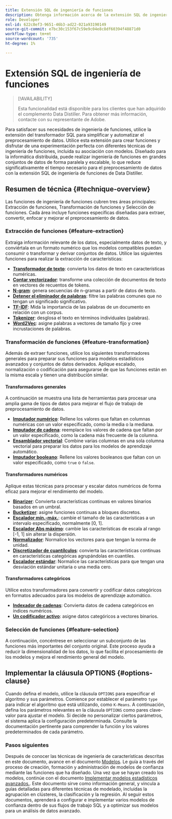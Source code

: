 ```yaml
---
title: Extensión SQL de ingeniería de funciones
description: Obtenga información acerca de la extensión SQL de ingeniería de funciones de Data Distiller para preprocesar datos para un modelado estadístico avanzado. Abarca las técnicas disponibles de extracción, transformación y selección de funciones.
role: Developer
exl-id: 622c8ef3-9651-46b3-ad22-021a93190149
source-git-commit: e7bc30c153f67c59e9c04e8c8df60394f48871d0
workflow-type: tm+mt
source-wordcount: '735'
ht-degree: 1%

---
```


# Extensión SQL de ingeniería de funciones

>[!AVAILABILITY]
>
>Esta funcionalidad está disponible para los clientes que han adquirido el complemento Data Distiller. Para obtener más información, contacte con su representante de Adobe.

Para satisfacer sus necesidades de ingeniería de funciones, utilice la extensión del transformador SQL para simplificar y automatizar el preprocesamiento de datos. Utilice esta extensión para crear funciones y disfrutar de una experimentación perfecta con diferentes técnicas de ingeniería de funciones, incluida su asociación con modelos. Diseñado para la informática distribuida, puede realizar ingeniería de funciones en grandes conjuntos de datos de forma paralela y escalable, lo que reduce significativamente el tiempo necesario para el preprocesamiento de datos con la extensión SQL de ingeniería de funciones de Data Distiller.

## Resumen de técnica {#technique-overview}

Las funciones de ingeniería de funciones cubren tres áreas principales: Extracción de funciones, Transformación de funciones y Selección de funciones. Cada área incluye funciones específicas diseñadas para extraer, convertir, enfocar y mejorar el preprocesamiento de datos.

### Extracción de funciones {#feature-extraction}

Extraiga información relevante de los datos, especialmente datos de texto, y conviértala en un formato numérico que los modelos compatibles puedan consumir o transformar y derivar conjuntos de datos. Utilice las siguientes funciones para realizar la extracción de características:

- **[Transformador de texto](./feature-transformation.md#textual-transformations)**: convierta los datos de texto en características numéricas.
- **[Contar vectorizador](./feature-transformation.md#countvectorizer)**: transforme una colección de documentos de texto en vectores de recuentos de tokens.
- **[N-gram](./feature-transformation.md#ngram)**: genera secuencias de n-gramas a partir de datos de texto.
- **[Detener el eliminador de palabras](./feature-transformation.md#stopwordsremover)**: filtre las palabras comunes que no tengan un significado significativo.
- **[TF-IDF](./feature-transformation.md#tf-idf)**: Mida la importancia de las palabras de un documento en relación con un corpus.
- **[Tokenizer](./feature-transformation.md#tokenizer)**: desglosa el texto en términos individuales (palabras).
- **[Word2Vec](./feature-transformation.md#word2vec)**: asigne palabras a vectores de tamaño fijo y cree incrustaciones de palabras.

### Transformación de funciones {#feature-transformation}

Además de extraer funciones, utilice los siguientes transformadores generales para preparar sus funciones para modelos estadísticos avanzados y conjuntos de datos derivados. Aplique escalado, normalización o codificación para asegurarse de que las funciones están en la misma escala y tienen una distribución similar.

#### Transformadores generales

A continuación se muestra una lista de herramientas para procesar una amplia gama de tipos de datos para mejorar el flujo de trabajo de preprocesamiento de datos.

- **[Imputador numérico](./feature-transformation.md#numeric-imputer)**: Rellene los valores que faltan en columnas numéricas con un valor especificado, como la media o la mediana.
- **[Imputador de cadena](./feature-transformation.md#string-imputer)**: reemplace los valores de cadena que faltan por un valor especificado, como la cadena más frecuente de la columna.
- **[Ensamblador vectorial](./feature-transformation.md#vector-assembler)**: Combine varias columnas en una sola columna vectorial para preparar los datos para los modelos de aprendizaje automático.
- **[Imputador booleano](./feature-transformation.md#boolean-imputer)**: Rellene los valores booleanos que faltan con un valor especificado, como `true` o `false`.

#### Transformadores numéricos

Aplique estas técnicas para procesar y escalar datos numéricos de forma eficaz para mejorar el rendimiento del modelo.

- **[Binarizer](./feature-transformation.md#binarizer)**: Convierta características continuas en valores binarios basados en un umbral.
- **[Bucketizer](./feature-transformation.md#bucketizer)**: asigne funciones continuas a bloques discretos.
- **[Escalador mín.-máx.](./feature-transformation.md#minmaxscaler)**: cambie el tamaño de las características a un intervalo especificado, normalmente [0, 1].
- **[Escalador Abs máximo](./feature-transformation.md#maxabsscaler)**: cambie las características de escala al rango [-1, 1] sin alterar la dispersión.
- **[Normalizador](./feature-transformation.md#normalizer)**: Normalice los vectores para que tengan la norma de unidad.
- **[Discretizador de cuantílculos](./feature-transformation.md#quantilediscretizer)**: convierta las características continuas en características categóricas agrupándolas en cuantiles.
- **[Escalador estándar](./feature-transformation.md#standardscaler)**: Normalice las características para que tengan una desviación estándar unitaria o una media cero.

#### Transformadores categóricos

Utilice estos transformadores para convertir y codificar datos categóricos en formatos adecuados para los modelos de aprendizaje automático.

- **[Indexador de cadenas](./feature-transformation.md#stringindexer)**: Convierta datos de cadena categóricos en índices numéricos.
- **[Un codificador activo](./feature-transformation.md#onehotencoder)**: asigne datos categóricos a vectores binarios.

### Selección de funciones {#feature-selection}

A continuación, concéntrese en seleccionar un subconjunto de las funciones más importantes del conjunto original. Este proceso ayuda a reducir la dimensionalidad de los datos, lo que facilita el procesamiento de los modelos y mejora el rendimiento general del modelo.

<!-- Commented out as it 
## Supported machine learning algorithms {#supported-ml-algorithms}

Once you have preprocessed your data, use the feature engineering SQL extension to prepare your data for the following machine learning algorithms:

### Classification and regression {#classification-regression}

Use logical regression to predict categorical outcomes and linear regression to predict continuous values.

- **Logical Regression**: Use this for binary classification tasks.
- **Linear Regression**: Apply this algorithm for predicting continuous values.

### Clustering {#clustering}

Use a clustering algorithm to group data points into distinct clusters based on their similarities.

- **[`K-Means`](./feature-transformation.md#kmeans)**: Use `K-Means` for unsupervised learning tasks to partition data into a specified number of clusters, with each data point assigned to the cluster with the nearest mean. -->

## Implementar la cláusula OPTIONS {#options-clause}

Cuando defina el modelo, utilice la cláusula `OPTIONS` para especificar el algoritmo y sus parámetros. Comience por establecer el parámetro `type` para indicar el algoritmo que está utilizando, como `K-Means`. A continuación, defina los parámetros relevantes en la cláusula `OPTIONS` como pares clave-valor para ajustar el modelo. Si decide no personalizar ciertos parámetros, el sistema aplica la configuración predeterminada. Consulte la documentación pertinente para comprender la función y los valores predeterminados de cada parámetro.

### Pasos siguientes

Después de conocer las técnicas de ingeniería de características descritas en este documento, avance en el documento [Modelos](./models.md). Le guía a través del proceso de creación, formación y administración de modelos de confianza mediante las funciones que ha diseñado. Una vez que se hayan creado los modelos, continúe con el documento [Implementar modelos estadísticos avanzados.](./implement-models/implement-models.md). Este documento sirve como información general, y vincula a guías detalladas para diferentes técnicas de modelado, incluidas la agrupación en clústeres, la clasificación y la regresión. Al seguir estos documentos, aprenderá a configurar e implementar varios modelos de confianza dentro de sus flujos de trabajo SQL y a optimizar sus modelos para un análisis de datos avanzado.
